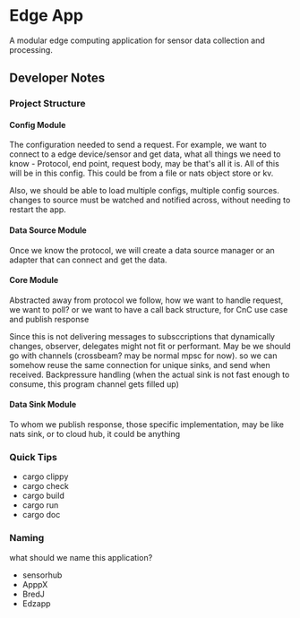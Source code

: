 # Edge App

A modular edge computing application for sensor data collection and processing.

## Developer Notes

### Project Structure

#### Config Module
The configuration needed to send a request. For example, we want to connect to a edge device/sensor and get data, what all things we need to know - Protocol, end point, request body, may be that's all it is. All of this will be in this config. This could be from a file or nats object store or kv.

Also, we should be able to load multiple configs, multiple config sources. changes to source must be watched and notified across, without needing to restart the app.

#### Data Source Module
Once we know the protocol, we will create a data source manager or an adapter that can connect and get the data.

#### Core Module
Abstracted away from protocol we follow, how we want to handle request, we want to poll? or we want to have a call back structure, for CnC use case and publish response

Since this is not delivering messages to subsccriptions that dynamically changes, observer, delegates might not fit or performant. May be we should go with channels (crossbeam? may be normal mpsc for now). so we can somehow reuse the same connection for unique sinks, and send when received. Backpressure handling (when the actual sink is not fast enough to consume, this program channel gets filled up)


#### Data Sink Module
To whom we publish response, those specific implementation, may be like nats sink, or to cloud hub, it could be anything

### Quick Tips
- cargo clippy 
- cargo check
- cargo build
- cargo run
- cargo doc

### Naming

what should we name this application?
* sensorhub
* ApppX
* BredJ
* Edzapp
